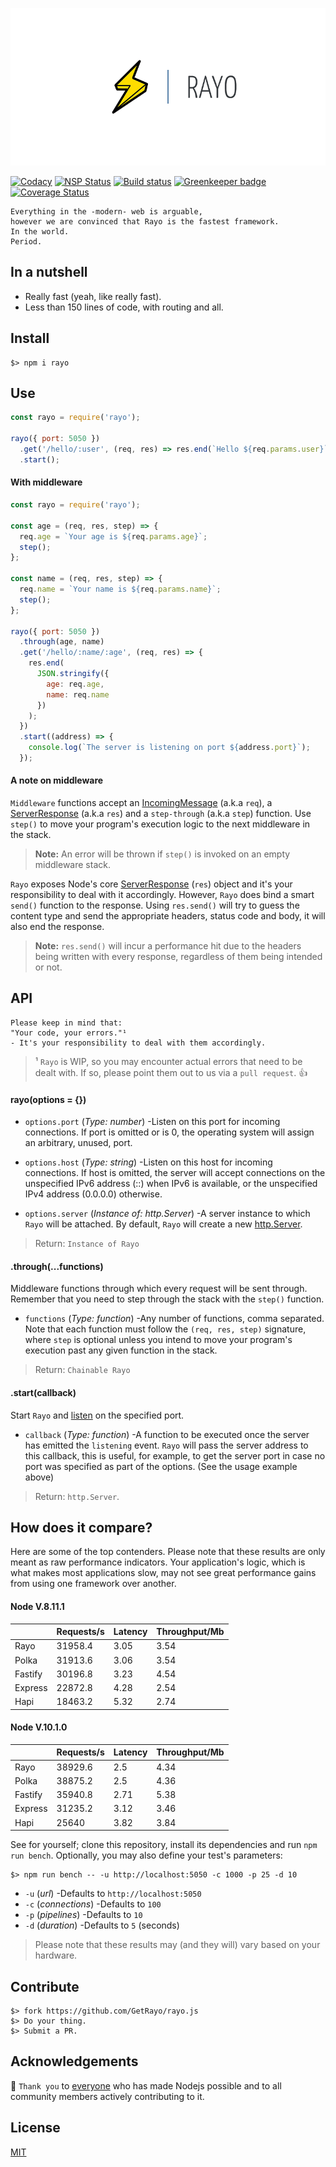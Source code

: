 <p align="center">
  <img src="https://raw.githubusercontent.com/GetRayo/Assets/master/Images/Cover.png" alt="Rayo" />
</p>

[![Codacy](https://api.codacy.com/project/badge/Grade/d392c578eaaa4860823b8e4f9dadda63)](https://www.codacy.com/app/aichholzer/rayo.js?utm_source=github.com&amp;utm_medium=referral&amp;utm_content=GetRayo/rayo.js&amp;utm_campaign=Badge_Grade)
[![NSP Status](https://nodesecurity.io/orgs/rayo/projects/b16aa9a6-c080-44e1-9c91-77609aa498be/badge)](https://nodesecurity.io/orgs/rayo/projects/b16aa9a6-c080-44e1-9c91-77609aa498be)
[![Build status](https://travis-ci.org/GetRayo/rayo.js.svg?branch=master)](https://travis-ci.org/GetRayo/rayo.js)
[![Greenkeeper badge](https://badges.greenkeeper.io/GetRayo/rayo.js.svg)](https://greenkeeper.io/)
[![Coverage Status](https://coveralls.io/repos/github/GetRayo/rayo.js/badge.svg?branch=master)](https://coveralls.io/github/GetRayo/rayo.js?branch=master)


```
Everything in the -modern- web is arguable,
however we are convinced that Rayo is the fastest framework.
In the world.
Period.
```

## In a nutshell

- Really fast (yeah, like really fast).
- Less than 150 lines of code, with routing and all.


## Install

```
$> npm i rayo
```


## Use

```js
const rayo = require('rayo');

rayo({ port: 5050 })
  .get('/hello/:user', (req, res) => res.end(`Hello ${req.params.user}`))
  .start();
```

#### With middleware

```js
const rayo = require('rayo');

const age = (req, res, step) => {
  req.age = `Your age is ${req.params.age}`;
  step();
};

const name = (req, res, step) => {
  req.name = `Your name is ${req.params.name}`;
  step();
};

rayo({ port: 5050 })
  .through(age, name)
  .get('/hello/:name/:age', (req, res) => {
    res.end(
      JSON.stringify({
        age: req.age,
        name: req.name
      })
    );
  })
  .start((address) => {
    console.log(`The server is listening on port ${address.port}`);
  });
```

#### A note on middleware

`Middleware` functions accept an [IncomingMessage](https://nodejs.org/api/http.html#http_class_http_incomingmessage) (a.k.a `req`), a [ServerResponse](https://nodejs.org/dist/latest-v9.x/docs/api/http.html#http_class_http_serverresponse) (a.k.a `res`) and a `step-through` (a.k.a `step`) function. Use `step()` to move your program's execution logic to the next middleware in the stack.

> **Note:** An error will be thrown if `step()` is invoked on an empty middleware stack.

`Rayo` exposes Node's core [ServerResponse](https://nodejs.org/dist/latest-v9.x/docs/api/http.html#http_class_http_serverresponse) (`res`) object and it's your responsibility to deal with it accordingly. However, `Rayo` does bind a smart `send()` function to the response. Using `res.send()` will try to guess the content type and send the appropriate headers, status code and body, it will also end the response.

> **Note:** `res.send()` will incur a performance hit due to the headers being written with every response, regardless of them being intended or not.


## API

```
Please keep in mind that:
"Your code, your errors."¹
- It's your responsibility to deal with them accordingly.
```

> ¹ `Rayo` is WIP, so you may encounter actual errors that need to be dealt with. If so, please point them out to us via a `pull request`. 👍

#### rayo(options = {})
* `options.port` (_Type: number_) -Listen on this port for incoming connections. If port is omitted or is 0, the operating system will assign an arbitrary, unused, port.

* `options.host` (_Type: string_) -Listen on this host for incoming connections. If host is omitted, the server will accept connections on the unspecified IPv6 address (::) when IPv6 is available, or the unspecified IPv4 address (0.0.0.0) otherwise.

* `options.server` (_Instance of: http.Server_) -A server instance to which `Rayo` will be attached. By default, `Rayo` will create a new [http.Server](https://nodejs.org/api/http.html#http_class_http_server).

> Return: `Instance of Rayo`

#### .through(...functions)
Middleware functions through which every request will be sent through. Remember that you need to step through the stack with the `step()` function.

* `functions` (_Type: function_) -Any number of functions, comma separated. Note that each function must follow the `(req, res, step)` signature, where `step` is optional unless you intend to move your program's execution past any given function in the stack.

> Return: `Chainable Rayo`

#### .start(callback)
Start `Rayo` and [listen](https://nodejs.org/dist/latest-v9.x/docs/api/http.html#http_server_listen) on the specified port.

* `callback` (_Type: function_) -A function to be executed once the server has emitted the `listening` event. `Rayo` will pass the server address to this callback, this is useful, for example, to get the server port in case no port was specified as part of the options. (See the usage example above)

> Return: `http.Server`.


## How does it compare?

Here are some of the top contenders. Please note that these results are only meant as raw performance indicators. Your application's logic, which is what makes most applications slow, may not see great performance gains from using one framework over another.

#### Node V.8.11.1
 &nbsp; | Requests/s | Latency | Throughput/Mb
------- | ---------- | ------- | --------------
Rayo    | 31958.4    | 3.05    | 3.54
Polka   | 31913.6    | 3.06    | 3.54
Fastify | 30196.8    | 3.23    | 4.54
Express | 22872.8    | 4.28    | 2.54
Hapi    | 18463.2    | 5.32    | 2.74

#### Node V.10.1.0
 &nbsp; | Requests/s | Latency | Throughput/Mb
------- | ---------- | ------- | --------------
Rayo    | 38929.6    | 2.5     | 4.34
Polka   | 38875.2    | 2.5     | 4.36
Fastify | 35940.8    | 2.71    | 5.38
Express | 31235.2    | 3.12    | 3.46
Hapi    | 25640      | 3.82    | 3.84

See for yourself; clone this repository, install its dependencies and run `npm run bench`. Optionally, you may also define your test's parameters:
```
$> npm run bench -- -u http://localhost:5050 -c 1000 -p 25 -d 10
```
* `-u` (_url_) -Defaults to `http://localhost:5050`
* `-c` (_connections_) -Defaults to `100`
* `-p` (_pipelines_) -Defaults to `10`
* `-d` (_duration_) -Defaults to `5` (seconds)

> Please note that these results may (and they will) vary based on your hardware.


## Contribute
```
$> fork https://github.com/GetRayo/rayo.js
$> Do your thing.
$> Submit a PR.
```


## Acknowledgements

:clap: `Thank you` to [everyone](https://github.com/nodejs/node/graphs/contributors) who has made Nodejs possible and to all community members actively contributing to it.


## License

[MIT](https://github.com/GetRayo/rayo.js/blob/master/LICENSE)
